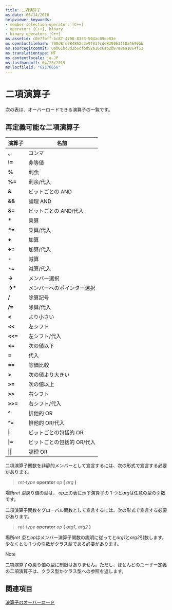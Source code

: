 ```yaml
---
title: 二項演算子
ms.date: 06/14/2018
helpviewer_keywords:
- member-selection operators [C++]
- operators [C++], binary
- binary operators [C++]
ms.assetid: c0e7fbff-bc87-4708-8333-504ac09ee83e
ms.openlocfilehash: 700d8fd784862c3e9f81fcde839063ff0a4696bb
ms.sourcegitcommit: 0ab61bc3d2b6cfbd52a16c6ab2b97a8ea1864f12
ms.translationtype: MT
ms.contentlocale: ja-JP
ms.lasthandoff: 04/23/2019
ms.locfileid: "62176656"
---
```

# <a name="binary-operators"></a>二項演算子

次の表は、オーバーロードできる演算子の一覧です。

## <a name="redefinable-binary-operators"></a>再定義可能な二項演算子

|演算子|名前|
|--------------|----------|
|**、**|コンマ|
|**\!=**|非等値|
|**%**|剰余|
|**%=**|剰余/代入|
|**&**|ビットごとの AND|
|**&&**|論理 AND|
|**&=**|ビットごとの AND/代入|
|**&#42;**|乗算|
|**&#42;=**|乗算/代入|
|**+**|加算|
|**+=**|加算/代入|
|**-**|減算|
|**-=**|減算/代入|
|**->**|メンバー選択|
|**->&#42;**|メンバーへのポインター選択|
|**/**|除算記号|
|**/=**|除算/代入|
|**<**|より小さい|
|**<<**|左シフト|
|**<<=**|左シフト/代入|
|**<=**|次の値以下|
|**=**|代入|
|**==**|等価比較|
|**>**|次の値より大きい|
|**>=**|次の値以上|
|**>>**|右シフト|
|**>>=**|右シフト/代入|
|**^**|排他的 OR|
|**^=**|排他的 OR/代入|
|**&#124;**|ビットごとの包括的 OR|
|**&#124;=**|ビットごとの包括的 OR/代入|
|**&#124;&#124;**|論理 OR|

二項演算子関数を非静的メンバーとして宣言するには、次の形式で宣言する必要があります。

> *ret-type* **operator** *op* **(** *arg* **)**

場所*ret 型*戻り値の型は、 *op*上の表に示す演算子の 1 つと*arg*は任意の型の引数です。

二項演算子関数をグローバル関数として宣言するには、次の形式で宣言する必要があります。

> *ret-type* **operator** *op* **(** _arg1_**,** _arg2_ **)**

場所*ret 型*と*op*はメンバー演算子関数の説明に従ってと*arg1*と*arg2*引数します。 少なくとも 1 つの引数がクラス型である必要があります。

> [!NOTE]
> 二項演算子の戻り値の型に制限はありません。ただし、ほとんどのユーザー定義の二項演算子は、クラス型かクラス型への参照を返します。

## <a name="see-also"></a>関連項目

[演算子のオーバーロード](../cpp/operator-overloading.md)